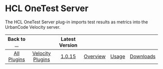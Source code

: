 
# HCL OneTest Server

The HCL OneTest Server plug-in imports test results as metrics into the UrbanCode Velocity server.

|Back to ...||Latest Version||||
| :---: | :---: | :---: | :---: | :---: | :---: |
|[All Plugins](../../index.md)|[Velocity Plugins](../README.md)|[1.0.15](https://raw.githubusercontent.com/UrbanCode/IBM-UCV-PLUGINS/main/files/ucv-ext-onetest-server/ucv-ext-onetest-server-1.0.15.tar.zip)|[Overview](overview.md)|[Usage](usage.md)|[Downloads](downloads.md)|
